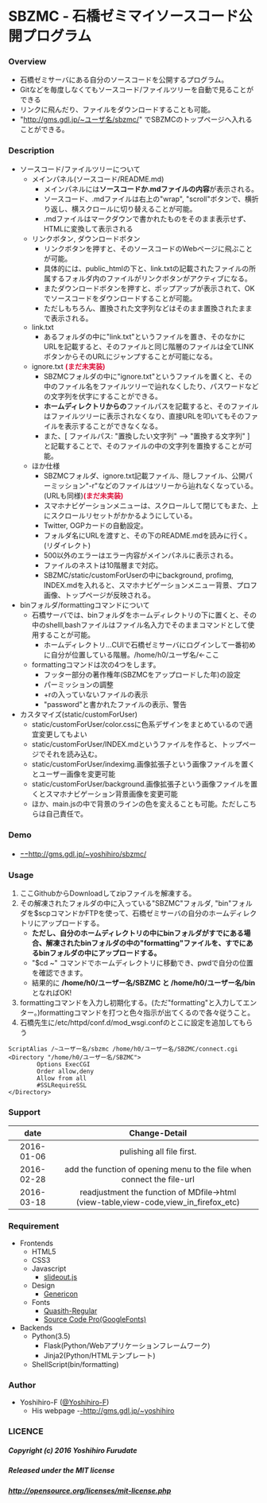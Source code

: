 # SBZMC - 石橋ゼミマイソースコード公開プログラム
### Overview
+ 石橋ゼミサーバにある自分のソースコードを公開するプログラム。
+ Gitなどを毎度しなくてもソースコード/ファイルツリーを自動で見ることができる
+ リンクに飛んだり、ファイルをダウンロードすることも可能。
+ "http://gms.gdl.jp/~ユーザ名/sbzmc/" でSBZMCのトップページへ入れることができる。

### Description
+ ソースコード/ファイルツリーについて
    + メインパネル(ソースコード/README.md)
        + メインパネルには<b>ソースコードか.mdファイルの内容</b>が表示される。
        + ソースコード、.mdファイルは右上の"wrap", "scroll"ボタンで、横折り返し、横スクロールに切り替えることが可能。
        + .mdファイルはマークダウンで書かれたものをそのまま表示せず、HTMLに変換して表示される
    + リンクボタン, ダウンロードボタン
        + リンクボタンを押すと、そのソースコードのWebページに飛ぶことが可能。
        + 具体的には、public_htmlの下と、link.txtの記載されたファイルの所属するフォルダ内のファイルがリンクボタンがアクティブになる。
        + またダウンロードボタンを押すと、ポップアップが表示されて、OKでソースコードをダウンロードすることが可能。
        + ただしもちろん、置換された文字列などはそのまま置換されたままで表示される。
    + link.txt
        + あるフォルダの中に"link.txt"というファイルを置き、そのなかにURLを記載すると、そのファイルと同じ階層のファイルは全てLINKボタンからそのURLにジャンプすることが可能になる。
    + ignore.txt <b style="color:crimson;">(まだ未実装)</b>
        + SBZMCフォルダの中に"ignore.txt"というファイルを置くと、その中のファイル名をファイルツリーで辿れなくしたり、パスワードなどの文字列を伏字にすることができる。
        + <b>ホームディレクトリからの</b>ファイルパスを記載すると、そのファイルはファイルツリーに表示されなくなり、直接URLを叩いてもそのファイルを表示することができなくなる。
        + また、[ ファイルパス: "置換したい文字列" --> "置換する文字列" ] と記載することで、そのファイルの中の文字列を置換することが可能。
    + ほか仕様
        + SBZMCフォルダ、ignore.txt記載ファイル、隠しファイル、公開パーミッション"-r"などのファイルはツリーから辿れなくなっている。(URLも同様)<b style="color:crimson;">(まだ未実装)</b>
        + スマホナビゲーションメニューは、スクロールして閉じてもまた、上にスクロールリセットがかかるようにしている。
        + Twitter, OGPカードの自動設定。
        + フォルダ名にURLを渡すと、その下のREADME.mdを読みに行く。(リダイレクト)
        + 500以外のエラーはエラー内容がメインパネルに表示される。
        + ファイルのネストは10階層まで対応。
        + SBZMC/static/customForUserの中にbackground, profimg, INDEX.mdを入れると、スマホナビゲーションメニュー背景、プロフ画像、トップページが反映される。
+ binフォルダ/formattingコマンドについて
    + 石橋サーバでは、binフォルダをホームディレクトリの下に置くと、その中のshelll,bashファイルはファイル名入力でそのままコマンドとして使用することが可能。
        + ホームディレクトリ...CUIで石橋ゼミサーバにログインして一番初めに自分が位置している階層。/home/h0/ユーザ名/←ここ
    + formattingコマンドは次の4つをします。
        + フッター部分の著作権年(SBZMCをアップロードした年)の設定
        + パーミッションの調整
        + +rの入っていないファイルの表示
        + "password"と書かれたファイルの表示、警告
+ カスタマイズ(static/customForUser)
    + static/customForUser/color.cssに色系デザインをまとめているので適宜変更してもよい
    + static/customForUser/INDEX.mdというファイルを作ると、トップページでそれを読み込む。
    + static/customForUser/indeximg.画像拡張子という画像ファイルを置くとユーザー画像を変更可能
    + static/customForUser/background.画像拡張子という画像ファイルを置くとスマホナビゲーション背景画像を変更可能
    + ほか、main.jsの中で背景のラインの色を変えることも可能。ただしこちらは自己責任で。

### Demo
+ <a style="font-size:130%;" href="http://gms.gdl.jp/~yoshihiro/sbzmc/">  --http://gms.gdl.jp/~yoshihiro/sbzmc/</a>

### Usage
1. ここGithubからDownloadしてzipファイルを解凍する。
2. その解凍されたフォルダの中に入っている"SBZMC"フォルダ, "bin"フォルダを$scpコマンドかFTPを使って、石橋ゼミサーバの自分のホームディレクトリにアップロードする。
    + <b>ただし、自分のホームディレクトリの中にbinフォルダがすでにある場合、解凍されたbinフォルダの中の"formatting"ファイルを、すでにあるbinフォルダの中にアップロードする。</b>
    + "$cd ~" コマンドでホームディレクトリに移動でき、pwdで自分の位置を確認できます。
    + 結果的に <b>/home/h0/ユーザー名/SBZMC と /home/h0/ユーザー名/bin</b> となればOK!
3. formattingコマンドを入力し初期化する。(ただ"formatting"と入力してエンター。)formattingコマンドを打つと色々指示が出てくるので各々従うこと。
4. 石橋先生に/etc/httpd/conf.d/mod_wsgi.confのとこに設定を追加してもらう

```
ScriptAlias /~ユーザー名/sbzmc /home/h0/ユーザー名/SBZMC/connect.cgi
<Directory "/home/h0/ユーザー名/SBZMC">
        Options ExecCGI
        Order allow,deny
        Allow from all
        #SSLRequireSSL
</Directory>
```

### Support

| date | Change-Detail |
|:---:|:--------------:|
| 2016-01-06 | pulishing all file first. |
| 2016-02-28 | add the function of opening menu to the file when connect the file-url |
| 2016-03-18 | readjustment the function of MDfile->html<br>(view-table,view-code,view_in_firefox_etc) |

### Requirement
+ Frontends
    + HTML5
    + CSS3
    + Javascript
        + <a href="https://slideout.js.org/">slideout.js</a>
    + Design
        + <a href="http://genericons.com/">Genericon</a>
    + Fonts
        + <a href="https://www.behance.net/gallery/11696089/quasith-free-font">Quasith-Regular</a>
        + <a href="https://fonts.google.com/specimen/Source+Code+Pro">Source Code Pro(GoogleFonts)</a>
+ Backends
    + Python(3.5)
        + Flask(Python/Webアプリケーションフレームワーク)
        + Jinja2(Python/HTMLテンプレート)
    + ShellScript(bin/formatting)

### Author
+ Yoshihiro-F (<a href="https://github.com/Yoshihiro-F/">@Yoshihiro-F</a>)
    + His webpage -<a href="http://gms.gdl.jp/~yoshihiro">-http://gms.gdl.jp/~yoshihiro</a>

### LICENCE
##### Copyright (c) 2016 Yoshihiro Furudate
##### Released under the MIT license
##### http://opensource.org/licenses/mit-license.php
